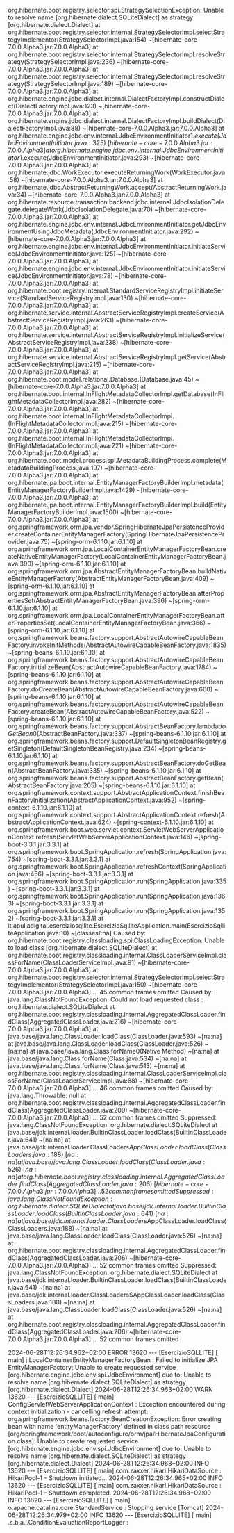 org.hibernate.boot.registry.selector.spi.StrategySelectionException: Unable to resolve name [org.hibernate.dialect.SQLiteDialect] as strategy [org.hibernate.dialect.Dialect]
at org.hibernate.boot.registry.selector.internal.StrategySelectorImpl.selectStrategyImplementor(StrategySelectorImpl.java:154) ~[hibernate-core-7.0.0.Alpha3.jar:7.0.0.Alpha3]
at org.hibernate.boot.registry.selector.internal.StrategySelectorImpl.resolveStrategy(StrategySelectorImpl.java:236) ~[hibernate-core-7.0.0.Alpha3.jar:7.0.0.Alpha3]
at org.hibernate.boot.registry.selector.internal.StrategySelectorImpl.resolveStrategy(StrategySelectorImpl.java:189) ~[hibernate-core-7.0.0.Alpha3.jar:7.0.0.Alpha3]
at org.hibernate.engine.jdbc.dialect.internal.DialectFactoryImpl.constructDialect(DialectFactoryImpl.java:123) ~[hibernate-core-7.0.0.Alpha3.jar:7.0.0.Alpha3]
at org.hibernate.engine.jdbc.dialect.internal.DialectFactoryImpl.buildDialect(DialectFactoryImpl.java:88) ~[hibernate-core-7.0.0.Alpha3.jar:7.0.0.Alpha3]
at org.hibernate.engine.jdbc.env.internal.JdbcEnvironmentInitiator$1.execute(JdbcEnvironmentInitiator.java:325) ~[hibernate-core-7.0.0.Alpha3.jar:7.0.0.Alpha3]
at org.hibernate.engine.jdbc.env.internal.JdbcEnvironmentInitiator$1.execute(JdbcEnvironmentInitiator.java:293) ~[hibernate-core-7.0.0.Alpha3.jar:7.0.0.Alpha3]
at org.hibernate.jdbc.WorkExecutor.executeReturningWork(WorkExecutor.java:58) ~[hibernate-core-7.0.0.Alpha3.jar:7.0.0.Alpha3]
at org.hibernate.jdbc.AbstractReturningWork.accept(AbstractReturningWork.java:34) ~[hibernate-core-7.0.0.Alpha3.jar:7.0.0.Alpha3]
at org.hibernate.resource.transaction.backend.jdbc.internal.JdbcIsolationDelegate.delegateWork(JdbcIsolationDelegate.java:70) ~[hibernate-core-7.0.0.Alpha3.jar:7.0.0.Alpha3]
at org.hibernate.engine.jdbc.env.internal.JdbcEnvironmentInitiator.getJdbcEnvironmentUsingJdbcMetadata(JdbcEnvironmentInitiator.java:292) ~[hibernate-core-7.0.0.Alpha3.jar:7.0.0.Alpha3]
at org.hibernate.engine.jdbc.env.internal.JdbcEnvironmentInitiator.initiateService(JdbcEnvironmentInitiator.java:125) ~[hibernate-core-7.0.0.Alpha3.jar:7.0.0.Alpha3]
at org.hibernate.engine.jdbc.env.internal.JdbcEnvironmentInitiator.initiateService(JdbcEnvironmentInitiator.java:78) ~[hibernate-core-7.0.0.Alpha3.jar:7.0.0.Alpha3]
at org.hibernate.boot.registry.internal.StandardServiceRegistryImpl.initiateService(StandardServiceRegistryImpl.java:130) ~[hibernate-core-7.0.0.Alpha3.jar:7.0.0.Alpha3]
at org.hibernate.service.internal.AbstractServiceRegistryImpl.createService(AbstractServiceRegistryImpl.java:263) ~[hibernate-core-7.0.0.Alpha3.jar:7.0.0.Alpha3]
at org.hibernate.service.internal.AbstractServiceRegistryImpl.initializeService(AbstractServiceRegistryImpl.java:238) ~[hibernate-core-7.0.0.Alpha3.jar:7.0.0.Alpha3]
at org.hibernate.service.internal.AbstractServiceRegistryImpl.getService(AbstractServiceRegistryImpl.java:215) ~[hibernate-core-7.0.0.Alpha3.jar:7.0.0.Alpha3]
at org.hibernate.boot.model.relational.Database.<init>(Database.java:45) ~[hibernate-core-7.0.0.Alpha3.jar:7.0.0.Alpha3]
at org.hibernate.boot.internal.InFlightMetadataCollectorImpl.getDatabase(InFlightMetadataCollectorImpl.java:282) ~[hibernate-core-7.0.0.Alpha3.jar:7.0.0.Alpha3]
at org.hibernate.boot.internal.InFlightMetadataCollectorImpl.<init>(InFlightMetadataCollectorImpl.java:215) ~[hibernate-core-7.0.0.Alpha3.jar:7.0.0.Alpha3]
at org.hibernate.boot.internal.InFlightMetadataCollectorImpl.<init>(InFlightMetadataCollectorImpl.java:221) ~[hibernate-core-7.0.0.Alpha3.jar:7.0.0.Alpha3]
at org.hibernate.boot.model.process.spi.MetadataBuildingProcess.complete(MetadataBuildingProcess.java:197) ~[hibernate-core-7.0.0.Alpha3.jar:7.0.0.Alpha3]
at org.hibernate.jpa.boot.internal.EntityManagerFactoryBuilderImpl.metadata(EntityManagerFactoryBuilderImpl.java:1429) ~[hibernate-core-7.0.0.Alpha3.jar:7.0.0.Alpha3]
at org.hibernate.jpa.boot.internal.EntityManagerFactoryBuilderImpl.build(EntityManagerFactoryBuilderImpl.java:1500) ~[hibernate-core-7.0.0.Alpha3.jar:7.0.0.Alpha3]
at org.springframework.orm.jpa.vendor.SpringHibernateJpaPersistenceProvider.createContainerEntityManagerFactory(SpringHibernateJpaPersistenceProvider.java:75) ~[spring-orm-6.1.10.jar:6.1.10]
at org.springframework.orm.jpa.LocalContainerEntityManagerFactoryBean.createNativeEntityManagerFactory(LocalContainerEntityManagerFactoryBean.java:390) ~[spring-orm-6.1.10.jar:6.1.10]
at org.springframework.orm.jpa.AbstractEntityManagerFactoryBean.buildNativeEntityManagerFactory(AbstractEntityManagerFactoryBean.java:409) ~[spring-orm-6.1.10.jar:6.1.10]
at org.springframework.orm.jpa.AbstractEntityManagerFactoryBean.afterPropertiesSet(AbstractEntityManagerFactoryBean.java:396) ~[spring-orm-6.1.10.jar:6.1.10]
at org.springframework.orm.jpa.LocalContainerEntityManagerFactoryBean.afterPropertiesSet(LocalContainerEntityManagerFactoryBean.java:366) ~[spring-orm-6.1.10.jar:6.1.10]
at org.springframework.beans.factory.support.AbstractAutowireCapableBeanFactory.invokeInitMethods(AbstractAutowireCapableBeanFactory.java:1835) ~[spring-beans-6.1.10.jar:6.1.10]
at org.springframework.beans.factory.support.AbstractAutowireCapableBeanFactory.initializeBean(AbstractAutowireCapableBeanFactory.java:1784) ~[spring-beans-6.1.10.jar:6.1.10]
at org.springframework.beans.factory.support.AbstractAutowireCapableBeanFactory.doCreateBean(AbstractAutowireCapableBeanFactory.java:600) ~[spring-beans-6.1.10.jar:6.1.10]
at org.springframework.beans.factory.support.AbstractAutowireCapableBeanFactory.createBean(AbstractAutowireCapableBeanFactory.java:522) ~[spring-beans-6.1.10.jar:6.1.10]
at org.springframework.beans.factory.support.AbstractBeanFactory.lambda$doGetBean$0(AbstractBeanFactory.java:337) ~[spring-beans-6.1.10.jar:6.1.10]
at org.springframework.beans.factory.support.DefaultSingletonBeanRegistry.getSingleton(DefaultSingletonBeanRegistry.java:234) ~[spring-beans-6.1.10.jar:6.1.10]
at org.springframework.beans.factory.support.AbstractBeanFactory.doGetBean(AbstractBeanFactory.java:335) ~[spring-beans-6.1.10.jar:6.1.10]
at org.springframework.beans.factory.support.AbstractBeanFactory.getBean(AbstractBeanFactory.java:205) ~[spring-beans-6.1.10.jar:6.1.10]
at org.springframework.context.support.AbstractApplicationContext.finishBeanFactoryInitialization(AbstractApplicationContext.java:952) ~[spring-context-6.1.10.jar:6.1.10]
at org.springframework.context.support.AbstractApplicationContext.refresh(AbstractApplicationContext.java:624) ~[spring-context-6.1.10.jar:6.1.10]
at org.springframework.boot.web.servlet.context.ServletWebServerApplicationContext.refresh(ServletWebServerApplicationContext.java:146) ~[spring-boot-3.3.1.jar:3.3.1]
at org.springframework.boot.SpringApplication.refresh(SpringApplication.java:754) ~[spring-boot-3.3.1.jar:3.3.1]
at org.springframework.boot.SpringApplication.refreshContext(SpringApplication.java:456) ~[spring-boot-3.3.1.jar:3.3.1]
at org.springframework.boot.SpringApplication.run(SpringApplication.java:335) ~[spring-boot-3.3.1.jar:3.3.1]
at org.springframework.boot.SpringApplication.run(SpringApplication.java:1363) ~[spring-boot-3.3.1.jar:3.3.1]
at org.springframework.boot.SpringApplication.run(SpringApplication.java:1352) ~[spring-boot-3.3.1.jar:3.3.1]
at it.apuliadigital.eserciziosqllite.EsercizioSqlliteApplication.main(EsercizioSqlliteApplication.java:10) ~[classes/:na]
Caused by: org.hibernate.boot.registry.classloading.spi.ClassLoadingException: Unable to load class [org.hibernate.dialect.SQLiteDialect]
at org.hibernate.boot.registry.classloading.internal.ClassLoaderServiceImpl.classForName(ClassLoaderServiceImpl.java:91) ~[hibernate-core-7.0.0.Alpha3.jar:7.0.0.Alpha3]
at org.hibernate.boot.registry.selector.internal.StrategySelectorImpl.selectStrategyImplementor(StrategySelectorImpl.java:150) ~[hibernate-core-7.0.0.Alpha3.jar:7.0.0.Alpha3]
... 45 common frames omitted
Caused by: java.lang.ClassNotFoundException: Could not load requested class : org.hibernate.dialect.SQLiteDialect
at org.hibernate.boot.registry.classloading.internal.AggregatedClassLoader.findClass(AggregatedClassLoader.java:216) ~[hibernate-core-7.0.0.Alpha3.jar:7.0.0.Alpha3]
at java.base/java.lang.ClassLoader.loadClass(ClassLoader.java:593) ~[na:na]
at java.base/java.lang.ClassLoader.loadClass(ClassLoader.java:526) ~[na:na]
at java.base/java.lang.Class.forName0(Native Method) ~[na:na]
at java.base/java.lang.Class.forName(Class.java:534) ~[na:na]
at java.base/java.lang.Class.forName(Class.java:513) ~[na:na]
at org.hibernate.boot.registry.classloading.internal.ClassLoaderServiceImpl.classForName(ClassLoaderServiceImpl.java:88) ~[hibernate-core-7.0.0.Alpha3.jar:7.0.0.Alpha3]
... 46 common frames omitted
Caused by: java.lang.Throwable: null
at org.hibernate.boot.registry.classloading.internal.AggregatedClassLoader.findClass(AggregatedClassLoader.java:209) ~[hibernate-core-7.0.0.Alpha3.jar:7.0.0.Alpha3]
... 52 common frames omitted
Suppressed: java.lang.ClassNotFoundException: org.hibernate.dialect.SQLiteDialect
at java.base/jdk.internal.loader.BuiltinClassLoader.loadClass(BuiltinClassLoader.java:641) ~[na:na]
at java.base/jdk.internal.loader.ClassLoaders$AppClassLoader.loadClass(ClassLoaders.java:188) ~[na:na]
at java.base/java.lang.ClassLoader.loadClass(ClassLoader.java:526) ~[na:na]
at org.hibernate.boot.registry.classloading.internal.AggregatedClassLoader.findClass(AggregatedClassLoader.java:206) ~[hibernate-core-7.0.0.Alpha3.jar:7.0.0.Alpha3]
... 52 common frames omitted
Suppressed: java.lang.ClassNotFoundException: org.hibernate.dialect.SQLiteDialect
at java.base/jdk.internal.loader.BuiltinClassLoader.loadClass(BuiltinClassLoader.java:641) ~[na:na]
at java.base/jdk.internal.loader.ClassLoaders$AppClassLoader.loadClass(ClassLoaders.java:188) ~[na:na]
at java.base/java.lang.ClassLoader.loadClass(ClassLoader.java:526) ~[na:na]
at org.hibernate.boot.registry.classloading.internal.AggregatedClassLoader.findClass(AggregatedClassLoader.java:206) ~[hibernate-core-7.0.0.Alpha3.jar:7.0.0.Alpha3]
... 52 common frames omitted
Suppressed: java.lang.ClassNotFoundException: org.hibernate.dialect.SQLiteDialect
at java.base/jdk.internal.loader.BuiltinClassLoader.loadClass(BuiltinClassLoader.java:641) ~[na:na]
at java.base/jdk.internal.loader.ClassLoaders$AppClassLoader.loadClass(ClassLoaders.java:188) ~[na:na]
at java.base/java.lang.ClassLoader.loadClass(ClassLoader.java:526) ~[na:na]
at org.hibernate.boot.registry.classloading.internal.AggregatedClassLoader.findClass(AggregatedClassLoader.java:206) ~[hibernate-core-7.0.0.Alpha3.jar:7.0.0.Alpha3]
... 52 common frames omitted

2024-06-28T12:26:34.962+02:00 ERROR 13620 --- [EsercizioSQLLITE] [           main] j.LocalContainerEntityManagerFactoryBean : Failed to initialize JPA EntityManagerFactory: Unable to create requested service [org.hibernate.engine.jdbc.env.spi.JdbcEnvironment] due to: Unable to resolve name [org.hibernate.dialect.SQLiteDialect] as strategy [org.hibernate.dialect.Dialect]
2024-06-28T12:26:34.963+02:00  WARN 13620 --- [EsercizioSQLLITE] [           main] ConfigServletWebServerApplicationContext : Exception encountered during context initialization - cancelling refresh attempt: org.springframework.beans.factory.BeanCreationException: Error creating bean with name 'entityManagerFactory' defined in class path resource [org/springframework/boot/autoconfigure/orm/jpa/HibernateJpaConfiguration.class]: Unable to create requested service [org.hibernate.engine.jdbc.env.spi.JdbcEnvironment] due to: Unable to resolve name [org.hibernate.dialect.SQLiteDialect] as strategy [org.hibernate.dialect.Dialect]
2024-06-28T12:26:34.963+02:00  INFO 13620 --- [EsercizioSQLLITE] [           main] com.zaxxer.hikari.HikariDataSource       : HikariPool-1 - Shutdown initiated...
2024-06-28T12:26:34.965+02:00  INFO 13620 --- [EsercizioSQLLITE] [           main] com.zaxxer.hikari.HikariDataSource       : HikariPool-1 - Shutdown completed.
2024-06-28T12:26:34.968+02:00  INFO 13620 --- [EsercizioSQLLITE] [           main] o.apache.catalina.core.StandardService   : Stopping service [Tomcat]
2024-06-28T12:26:34.979+02:00  INFO 13620 --- [EsercizioSQLLITE] [           main] .s.b.a.l.ConditionEvaluationReportLogger : 
